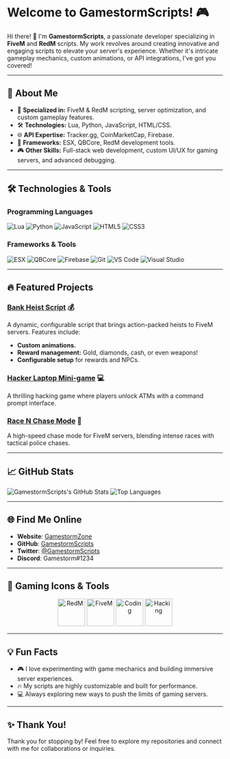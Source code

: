 # Welcome to **GamestormScripts**! 🎮

Hi there! 👋 I'm **GamestormScripts**, a passionate developer specializing in **FiveM** and **RedM** scripts. My work revolves around creating innovative and engaging scripts to elevate your server's experience. Whether it's intricate gameplay mechanics, custom animations, or API integrations, I've got you covered!

---

## 🚀 About Me

- 🎯 **Specialized in:** FiveM & RedM scripting, server optimization, and custom gameplay features.
- 🛠️ **Technologies:** Lua, Python, JavaScript, HTML/CSS.
- 🌐 **API Expertise:** Tracker.gg, CoinMarketCap, Firebase.
- 🔧 **Frameworks:** ESX, QBCore, RedM development tools.
- 🎮 **Other Skills:** Full-stack web development, custom UI/UX for gaming servers, and advanced debugging.

---

## 🛠️ Technologies & Tools

### Programming Languages
![Lua](https://img.shields.io/badge/-Lua-blue?style=for-the-badge&logo=lua&logoColor=white)
![Python](https://img.shields.io/badge/-Python-3776AB?style=for-the-badge&logo=python&logoColor=white)
![JavaScript](https://img.shields.io/badge/-JavaScript-F7DF1E?style=for-the-badge&logo=javascript&logoColor=black)
![HTML5](https://img.shields.io/badge/-HTML5-E34F26?style=for-the-badge&logo=html5&logoColor=white)
![CSS3](https://img.shields.io/badge/-CSS3-1572B6?style=for-the-badge&logo=css3&logoColor=white)

### Frameworks & Tools
![ESX](https://img.shields.io/badge/-ESX-8A2BE2?style=for-the-badge)
![QBCore](https://img.shields.io/badge/-QBCore-FF4500?style=for-the-badge)
![Firebase](https://img.shields.io/badge/-Firebase-FFCA28?style=for-the-badge&logo=firebase&logoColor=black)
![Git](https://img.shields.io/badge/-Git-F05032?style=for-the-badge&logo=git&logoColor=white)
![VS Code](https://img.shields.io/badge/-VS%20Code-007ACC?style=for-the-badge&logo=visual-studio-code&logoColor=white)
![Visual Studio](https://img.shields.io/badge/-Visual%20Studio-5C2D91?style=for-the-badge&logo=visual-studio&logoColor=white)

---

## 🔥 Featured Projects

### **[Bank Heist Script](#)** 💰
A dynamic, configurable script that brings action-packed heists to FiveM servers. Features include:
- **Custom animations.**
- **Reward management:** Gold, diamonds, cash, or even weapons!
- **Configurable setup** for rewards and NPCs.

### **[Hacker Laptop Mini-game](#)** 💻
A thrilling hacking game where players unlock ATMs with a command prompt interface.

### **[Race N Chase Mode](#)** 🚗
A high-speed chase mode for FiveM servers, blending intense races with tactical police chases.

---

## 📈 GitHub Stats

![GamestormScripts's GitHub Stats](https://github-readme-stats.vercel.app/api?username=GamestormScripts&show_icons=true&theme=radical)
![Top Languages](https://github-readme-stats.vercel.app/api/top-langs/?username=GamestormScripts&layout=compact&theme=radical)

---

## 🌐 Find Me Online

- **Website**: [GamestormZone](https://gamestormzone.github.io)
- **GitHub**: [GamestormScripts](https://github.com/GamestormScripts)
- **Twitter**: [@GamestormScripts](https://twitter.com/GamestormScripts)
- **Discord**: Gamestorm#1234

---

## 🎨 Gaming Icons & Tools

<div align="center">
  <img src="https://img.icons8.com/nolan/64/red-dead-redemption.png" alt="RedM" height="64">
  <img src="https://img.icons8.com/nolan/64/gta.png" alt="FiveM" height="64">
  <img src="https://img.icons8.com/nolan/64/code.png" alt="Coding" height="64">
  <img src="https://img.icons8.com/nolan/64/laptop.png" alt="Hacking" height="64">
</div>

---

## 💡 Fun Facts

- 🎮 I love experimenting with game mechanics and building immersive server experiences.
- 🔥 My scripts are highly customizable and built for performance.
- 💻 Always exploring new ways to push the limits of gaming servers.

---

## ✨ Thank You!
Thank you for stopping by! Feel free to explore my repositories and connect with me for collaborations or inquiries.
